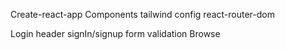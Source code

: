 Create-react-app
Components
tailwind config
react-router-dom

Login
header
signIn/signup
form validation
Browse
